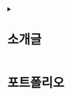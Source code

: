 <details>
  <summary><h1>소개글</h1></summary>
  <div>
    <p>프론트엔드 개발자 지망생.</p>
    <p>문화기획학과 졸업 (문학사) → 일반행정직 공시생 → 전기분야 훈련생 → 현재 공공기관 시설직으로 재직 중.</p>
    <br>
    <p>전기회로가 '순차적인 명령의 실행'이라는 것을 깨닫고 프로그래밍도 비슷할 거란 생각이 들었고, 막연한 두려움에 개발자의 길을 선택하지 않았던 것에 아쉬움을 느낌.</p><p>전기분야가 보수적이라는 것을 깨닫고 점점 더 후회하기 시작.</p>공공기관이 보수적이라는 것을 깨닫고 대성통곡하고 땅을 치며 후회함. (보수적+보수적=위정척사파)</p><p>개발자가 되어 스타트업으로 탈출하기로 결심.</p>
    <br>
    <p>덕후 기질이 좀 있는 편인 듯.</p>
    <p>남들은 별로 관심 없어하는, 쓸 데 없이 어려운 이론 같은 것들에 이끌리곤 함.</p><p>수시로 구글링을 하는 습성이 있으며, 얕고 넓은 다방면의 상식을 보유. (도메인지식 습득에 능함)</p><p>백엔드에도 흥미가 있으며 장기적으로는 풀스택 지향.</p>
    <br>
    <p>취미와 일이 하나가 되어야 행복해지는 유형의 사람.</p><p>일단 한번 좋아하는 일에 빠져들면 미친 듯이 열중함.</p>우선 첫 번째 목표는 업무 효율을 중시하는 합리적인 문화를 가진 스타트업에 입사하는 것.</p>
  </div> 
</details>

# 포트폴리오
